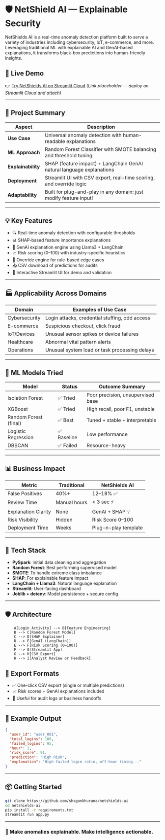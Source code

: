 # 🛡️ NetShield AI — Explainable Security
NetShields AI is a real-time anomaly detection platform built to serve a variety of industries including cybersecurity, IoT, e-commerce, and more. Leveraging traditional ML with explainable AI and GenAI-based explanations, it transforms black-box predictions into human-friendly insights.

## 🚀 Live Demo
👉 [Try NetShields AI on Streamlit Cloud](https://netshields-ai.streamlit.app) *(Link placeholder — deploy on Streamlit Cloud and attach)*

---

## 🧠 Project Summary

| Aspect              | Description                                                                 |
|---------------------|-----------------------------------------------------------------------------|
| **Use Case**        | Universal anomaly detection with human-readable explanations                |
| **ML Approach**     | Random Forest Classifier with SMOTE balancing and threshold tuning          |
| **Explainability**  | SHAP (feature impact) + LangChain GenAI natural language explanations        |
| **Deployment**      | Streamlit UI with CSV export, real-time scoring, and override logic         |
| **Adaptability**    | Built for plug-and-play in any domain: just modify feature input!           |

---

## 💡 Key Features

- 🔍 Real-time anomaly detection with configurable thresholds
- 📊 SHAP-based feature importance explanations
- 🤖 GenAI explanation engine using Llama3 + LangChain
- 📈 Risk scoring (0–100) with industry-specific heuristics
- 💬 Override engine for rule-based edge cases
- 📤 CSV download of predictions for audits
- 🧠 Interactive Streamlit UI for demo and validation

---

## 🏭 Applicability Across Domains

| Domain         | Examples of Use Case                              |
|----------------|---------------------------------------------------|
| Cybersecurity  | Login attacks, credential stuffing, odd access    |
| E-commerce     | Suspicious checkout, click fraud                  |
| IoT/Devices    | Unusual sensor spikes or device failures          |
| Healthcare     | Abnormal vital pattern alerts                     |
| Operations     | Unusual system load or task processing delays     |

---

## 🔢 ML Models Tried

| Model               | Status     | Outcome Summary                   |
|---------------------|------------|-----------------------------------|
| Isolation Forest    | ✅ Tried    | Poor precision, unsupervised base |
| XGBoost             | ✅ Tried    | High recall, poor F1, unstable    |
| Random Forest (final)| ✅ Best   | Tuned + stable + interpretable    |
| Logistic Regression | ✅ Baseline | Low performance                   |
| DBSCAN              | ✅ Failed   | Resource-heavy                    |

---

## 📊 Business Impact

| Metric               | Traditional    | NetShields AI        |
|----------------------|----------------|-----------------------|
| False Positives      | 40%+           | 12–18% ✅             |
| Review Time          | Manual hours   | < 3 sec ⚡            |
| Explanation Clarity  | None           | GenAI + SHAP 💡      |
| Risk Visibility      | Hidden         | Risk Score 0–100      |
| Deployment Time      | Weeks          | Plug-n-play template  |

---

## 🧰 Tech Stack

- **PySpark**: Initial data cleaning and aggregation
- **Random Forest**: Best performing supervised model
- **SMOTE**: To handle extreme class imbalance
- **SHAP**: For explainable feature impact
- **LangChain + Llama3**: Natural language explanation
- **Streamlit**: User-facing dashboard
- **Joblib + dotenv**: Model persistence + secure config

---

## 🛡️ Architecture

```
    A[Login Activity] --> B[Feature Engineering]
    B --> C[Random Forest Model]
    C --> D[SHAP Explainer]
    D --> E[GenAI (LangChain)]
    E --> F[Risk Scoring (0–100)]
    F --> G[Streamlit App]
    G --> H[CSV Export]
    H --> I[Analyst Review or Feedback]
```

## 📁 Export Formats

- ✅ One-click CSV export (single or multiple predictions)
- 📈 Risk scores + GenAI explanations included
- 💬 Useful for audit logs or business handoffs

---

## 🧾 Example Output

```json
{
  "user_id": "user_001",
  "total_logins": 100,
  "failed_logins": 95,
  "hour": 2,
  "risk_score": 91,
  "prediction": "High Risk",
  "explanation": "High failed login ratio, off-hour timing..."
}
```

---

## 📦 Getting Started

```bash
git clone https://github.com/shagunkhurana/netshields-ai
cd netshields-ai
pip install -r requirements.txt
streamlit run app.py
```

---


### 🌟 Make anomalies explainable. Make intelligence actionable.
